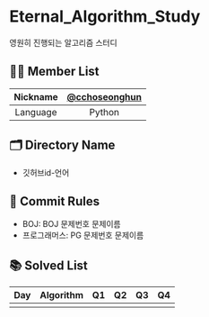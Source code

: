 # Eternal_Algorithm_Study
영원히 진행되는 알고리즘 스터디

## 🙋‍♂️ Member List

| Nickname | [@cchoseonghun](https://github.com/cchoseonghun) |
| :------: | :----------------------------------------------: |
| Language |                  Python                          |

## 🗂 Directory Name

- 깃허브id-언어

## 🤝 Commit Rules

- BOJ: BOJ 문제번호 문제이름
- 프로그래머스: PG 문제번호 문제이름

## 📚 Solved List

| Day | Algorithm | Q1 | Q2 | Q3 | Q4 |
| :-: | :-: | :-: | :-: | :-: | :-: |
|     |     |     |     |     |     |

